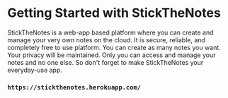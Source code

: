 # Getting Started with StickTheNotes

StickTheNotes is a web-app based platform where you can create and manage your very own notes on the cloud. It is secure, reliable, and completely free to use platform. You can create as many notes you want. Your privacy will be maintained. Only you can access and manage your notes and no one else. So don't forget to make StickTheNotes your everyday-use app.

### `https://stickthenotes.herokuapp.com/`